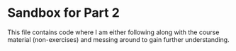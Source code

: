 # Sandbox for Part 2

This file contains code where I am either following along with the course material (non-exercises) and messing around to gain further understanding.
